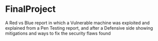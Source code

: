 # FinalProject
A Red vs Blue report in which a Vulnerable machine was exploited and explained from a Pen Testing report, and after a Defensive side showing mitigations and ways to fix the security flaws found
